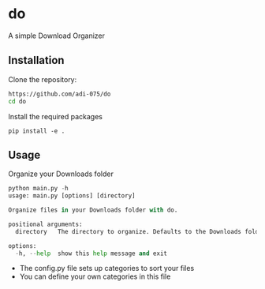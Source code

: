 # do
A simple Download Organizer

## Installation
Clone the repository:
```sh
https://github.com/adi-075/do
cd do
```

Install the required packages
```
pip install -e . 
```

## Usage
Organize your Downloads folder

```py
python main.py -h
usage: main.py [options] [directory]

Organize files in your Downloads folder with do.

positional arguments:
  directory   The directory to organize. Defaults to the Downloads folder

options:
  -h, --help  show this help message and exit
```

- The config.py file sets up categories to sort your files
- You can define your own categories in this file
